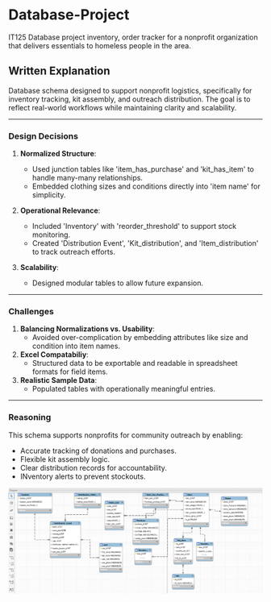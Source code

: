 # Database-Project
IT125 Database project inventory, order tracker for a nonprofit organization that delivers essentials to homeless people in the area.

## Written Explanation
Database schema designed to support nonprofit logistics, specifically for inventory tracking, kit assembly, and outreach distribution. The goal is to reflect real-world workflows while maintaining clarity and scalability.

---
### Design Decisions
1. **Normalized Structure**:
   - Used junction tables like 'item_has_purchase' and 'kit_has_item' to handle many-many relationships.
   - Embedded clothing sizes and conditions directly into 'item name' for simplicity.

2. **Operational Relevance**:
   - Included 'Inventory' with 'reorder_threshold' to  support stock monitoring.
   - Created 'Distribution Event', 'Kit_distribution', and 'Item_distribution' to track outreach efforts.
3. **Scalability**:
   - Designed modular tables to allow future expansion.

---
### Challenges
1. **Balancing Normalizations vs. Usability**:
   - Avoided over-complication by embedding attributes like size and condition into item names.
3. **Excel Compatabiliy**:
   - Structured data to be exportable and readable in spreadsheet formats for field items.
5. **Realistic Sample Data**:
   - Populated tables with operationally meaningful entries.

---
### Reasoning

This schema supports nonprofits for community outreach by enabling:

- Accurate tracking of donations and purchases.
- Flexible kit assembly logic.
- Clear distribution records for accountability.
- INventory alerts to prevent stockouts.

![EER PNG](db_project_eer.png)
